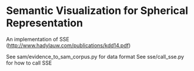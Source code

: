 Semantic Visualization for Spherical Representation
=============================

An implementation of SSE (http://www.hadylauw.com/publications/kdd14.pdf)

See sam/evidence_to_sam_corpus.py for data format
See sse/call_sse.py for how to call SSE
